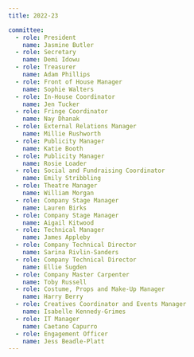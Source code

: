 ```yaml
---
title: 2022-23

committee:
  - role: President
    name: Jasmine Butler
  - role: Secretary
    name: Demi Idowu
  - role: Treasurer
    name: Adam Phillips
  - role: Front of House Manager
    name: Sophie Walters
  - role: In-House Coordinator
    name: Jen Tucker
  - role: Fringe Coordinator
    name: Nay Dhanak
  - role: External Relations Manager
    name: Millie Rushworth
  - role: Publicity Manager
    name: Katie Booth
  - role: Publicity Manager
    name: Rosie Loader
  - role: Social and Fundraising Coordinator
    name: Emily Stribbling
  - role: Theatre Manager
    name: William Morgan
  - role: Company Stage Manager
    name: Lauren Birks
  - role: Company Stage Manager
    name: Aigail Kitwood
  - role: Technical Manager
    name: James Appleby
  - role: Company Technical Director
    name: Sarina Rivlin-Sanders
  - role: Company Technical Director
    name: Ellie Sugden
  - role: Company Master Carpenter
    name: Toby Russell
  - role: Costume, Props and Make-Up Manager
    name: Harry Berry
  - role: Creatives Coordinator and Events Manager
    name: Isabelle Kennedy-Grimes
  - role: IT Manager
    name: Caetano Capurro
  - role: Engagement Officer
    name: Jess Beadle-Platt
---
```


